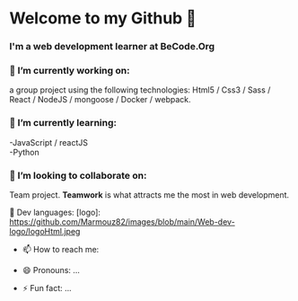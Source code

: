 # Welcome to my Github 👋

### I'm a web development learner at BeCode.Org



### 🔭 I’m currently working on:
a group project using the following technologies: Html5 / Css3 / Sass / React / NodeJS / mongoose / Docker / webpack.

### 🌱 I’m currently learning:
-JavaScript / reactJS  
-Python

### 👯 I’m looking to collaborate on:
Team project. **Teamwork** is what attracts me the most in web development.


💬 Dev languages:
[logo]: https://github.com/Marmouz82/images/blob/main/Web-dev-logo/logoHtml.jpeg 


- 📫 How to reach me:


- 😄 Pronouns: ...
- ⚡ Fun fact: ...

